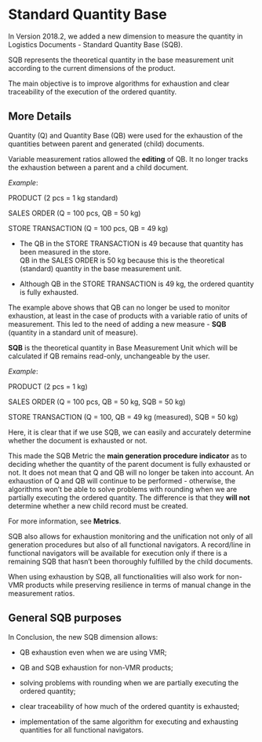 # Standard Quantity Base

In Version 2018.2, we added a new dimension to measure the quantity in Logistics Documents - Standard Quantity Base (SQB). 

SQB represents the theoretical quantity in the base measurement unit according to the current dimensions of the product. 

The main objective is to improve algorithms for exhaustion and clear traceability of the execution of the ordered quantity.
 
## More Details

Quantity (Q) and Quantity Base (QB) were used for the exhaustion of the quantities between parent and generated (child) documents. 

Variable measurement ratios allowed the **editing** of QB. It no longer tracks the exhaustion between a parent and a child document.
 
*Example*:

PRODUCT (2 pcs = 1 kg standard)

SALES ORDER (Q = 100 pcs, QB = 50 kg)

STORE TRANSACTION (Q = 100 pcs, QB = 49 kg)

- The QB in the STORE TRANSACTION is 49 because that quantity has been measured in the store. </br>QB in the SALES ORDER is 50 kg because this is the theoretical (standard) quantity in the base measurement unit.

- Although QB in the STORE TRANSACTION  is 49 kg, the ordered quantity is fully exhausted.

The example above shows that QB can no longer be used to monitor exhaustion, at least in the case of products with a variable ratio of units of measurement. This led to the need of adding a new measure - **SQB** (quantity in a standard unit of measure). 

**SQB** is the theoretical quantity in Base Measurement Unit which will be calculated if QB remains read-only, unchangeable by the user.
 
*Example*:

PRODUCT (2 pcs = 1 kg)

SALES ORDER (Q = 100 pcs, QB = 50 kg, SQB = 50 kg)

STORE TRANSACTION (Q = 100, QB = 49 kg (measured), SQB = 50 kg)

Here, it is clear that if we use SQB, we can easily and accurately determine whether the document is exhausted or not.
 
This made the SQB Metric the **main generation procedure indicator** as to deciding whether the quantity of the parent document is fully exhausted or not. It does not mean that Q and QB will no longer be taken into account. An exhaustion of Q and QB will continue to be performed - otherwise, the algorithms won’t be able to solve problems with rounding when we are partially executing the ordered quantity. The difference is that they **will not** determine whether a new child record must be created.

For more information, see **Metrics**.

SQB also allows for exhaustion monitoring and the unification not only of all generation procedures but also of all functional navigators. A record/line in functional navigators will be available for execution only if there is а remaining SQB that hasn’t been thoroughly fulfilled by the child documents.

When using exhaustion by SQB, all functionalities will also work for non-VMR products while preserving resilience in terms of manual change in the measurement ratios.
 
## General SQB purposes 

In Conclusion, the new SQB dimension allows:

- QB exhaustion even when we are using VMR;

- QB and SQB exhaustion for non-VMR products;

- solving problems with rounding when we are partially executing the ordered quantity;

- clear traceability of how much of the ordered quantity is exhausted;

- implementation of the same algorithm for executing and exhausting quantities for all functional navigators. 

